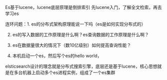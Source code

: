 Es基于lucene，lucene底层原理是倒排索引
先lucene入门，了解全文检索，再去学习es

连环问题：1. es的分布式架构原理能说一下吗（es是如何实现分布式的）

2. es的写入数据的工作原理是什么啊？es查询数据的工作原理是什么啊？

3. es在数据量很大的情况下（数10亿级别）如何提高查询性能？

4. 本机启动一个es，然后写个es的hello world，

elsticsearch设计的理念就是分布式搜索引擎，底层还是基于lucene，核心思想就是在多台机器上启动多个es进程实例，组成了一个es集群